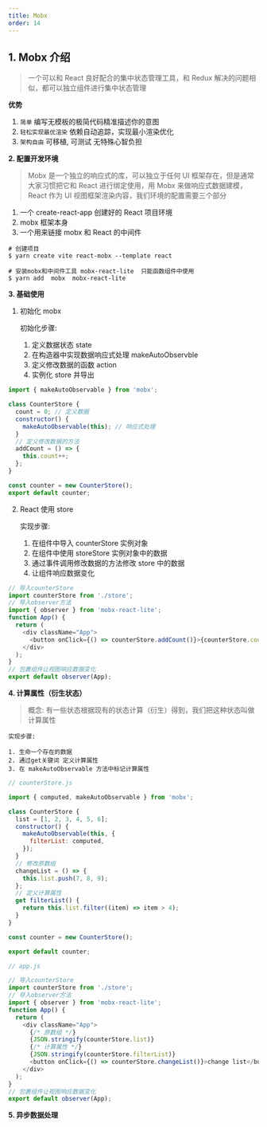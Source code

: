 ```yaml
---
title: Mobx
order: 14
---
```


## 1. Mobx 介绍

> 一个可以和 React 良好配合的集中状态管理工具，和 Redux 解决的问题相似，都可以独立组件进行集中状态管理

**优势**

1. `简单` 编写无模板的极简代码精准描述你的意图
2. `轻松实现最优渲染` 依赖自动追踪，实现最小渲染优化
3. `架构自由` 可移植, 可测试 无特殊心智负担

**2. 配置开发环境**

> Mobx 是一个独立的响应式的库，可以独立于任何 UI 框架存在，但是通常大家习惯把它和 React 进行绑定使用，用 Mobx 来做响应式数据建模，React 作为 UI 视图框架渲染内容，我们环境的配置需要三个部分

1. 一个 create-react-app 创建好的 React 项目环境
2. mobx 框架本身
3. 一个用来链接 mobx 和 React 的中间件

```base
# 创建项目
$ yarn create vite react-mobx --template react

# 安装mobx和中间件工具 mobx-react-lite  只能函数组件中使用
$ yarn add  mobx  mobx-react-lite
```

**3. 基础使用**

1. 初始化 mobx

   初始化步骤:

   1. 定义数据状态 state
   2. 在构造器中实现数据响应式处理 makeAutoObservble
   3. 定义修改数据的函数 action
   4. 实例化 store 并导出

```js
import { makeAutoObservable } from 'mobx';

class CounterStore {
  count = 0; // 定义数据
  constructor() {
    makeAutoObservable(this); // 响应式处理
  }
  // 定义修改数据的方法
  addCount = () => {
    this.count++;
  };
}

const counter = new CounterStore();
export default counter;
```

2. React 使用 store

   实现步骤:

   1. 在组件中导入 counterStore 实例对象
   2. 在组件中使用 storeStore 实例对象中的数据
   3. 通过事件调用修改数据的方法修改 store 中的数据
   4. 让组件响应数据变化

```js
// 导入counterStore
import counterStore from './store';
// 导入observer方法
import { observer } from 'mobx-react-lite';
function App() {
  return (
    <div className="App">
      <button onClick={() => counterStore.addCount()}>{counterStore.count}</button>
    </div>
  );
}
// 包裹组件让视图响应数据变化
export default observer(App);
```

**4. 计算属性（衍生状态）**

> 概念: 有一些状态根据现有的状态计算（衍生）得到，我们把这种状态叫做计算属性

```base
实现步骤:

1. 生命一个存在的数据
2. 通过get关键词 定义计算属性
3. 在 makeAutoObservable 方法中标记计算属性
```

```js
// counterStore.js

import { computed, makeAutoObservable } from 'mobx';

class CounterStore {
  list = [1, 2, 3, 4, 5, 6];
  constructor() {
    makeAutoObservable(this, {
      filterList: computed,
    });
  }
  // 修改原数组
  changeList = () => {
    this.list.push(7, 8, 9);
  };
  // 定义计算属性
  get filterList() {
    return this.list.filter((item) => item > 4);
  }
}

const counter = new CounterStore();

export default counter;
```

```js
// app.js

// 导入counterStore
import counterStore from './store';
// 导入observer方法
import { observer } from 'mobx-react-lite';
function App() {
  return (
    <div className="App">
      {/* 原数组 */}
      {JSON.stringify(counterStore.list)}
      {/* 计算属性 */}
      {JSON.stringify(counterStore.filterList)}
      <button onClick={() => counterStore.changeList()}>change list</button>
    </div>
  );
}
// 包裹组件让视图响应数据变化
export default observer(App);
```

**5. 异步数据处理**
